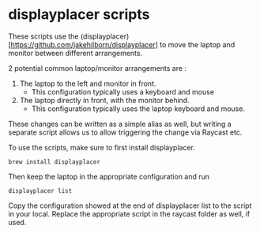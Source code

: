 displayplacer scripts
=====================

These scripts use the (displayplacer)[https://github.com/jakehilborn/displayplacer] to move the laptop and monitor between different arrangements.

2 potential common laptop/monitor arrangements are :
1. The laptop to the left and monitor in front.
   - This configuration typically uses a keyboard and mouse
2. The laptop directly in front, with the monitor behind.
   - This configuration typically uses the laptop keyboard and mouse.

These changes can be written as a simple alias as well, but writing a separate script allows us to allow triggering the change via Raycast etc.

To use the scripts, make sure to first install displayplacer. 

```
brew install displayplacer
```

Then keep the laptop in the appropriate configuration and run 
```
displayplacer list
```

Copy the configuration showed at the end of displayplacer list to the script in your local.
Replace the appropriate script in the raycast folder as well, if used.
```
